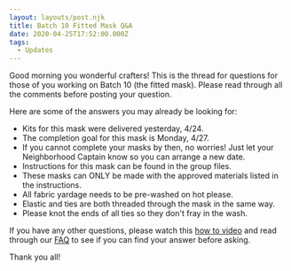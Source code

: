 ```yaml
---
layout: layouts/post.njk
title: Batch 10 Fitted Mask Q&A
date: 2020-04-25T17:52:00.000Z
tags:
  - Updates
---
```

Good morning you wonderful crafters! This is the thread for questions for those of you working on Batch 10 (the fitted mask). Please read through all the comments before posting your question.

Here are some of the answers you may already be looking for:
* Kits for this mask were delivered yesterday, 4/24.
* The completion goal for this mask is Monday, 4/27.
* If you cannot complete your masks by then, no worries! Just let your Neighborhood Captain know so you can arrange a new date.
* Instructions for this mask can be found in the group files.
* These masks can ONLY be made with the approved materials listed in the instructions.
* All fabric yardage needs to be pre-washed on hot please.
* Elastic and ties are both threaded through the mask in the same way.
* Please knot the ends of all ties so they don't fray in the wash.

If you have any other questions, please watch this [how to video](https://www.youtube.com/watch?v=Lyg_Nb27jp8) and read through our [FAQ](https://craftersagainstcovid19.org/faq/) to see if you can find your answer before asking.

Thank you all!